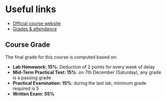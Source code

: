 # Useful links
- [Official course website](https://www.cs.ubbcluj.ro/~vancea/asc/en-index.php)
- [Grades & attendance](https://ubbcluj.sharepoint.com/:x:/s/2023-2024ComputerSystemsArchitecture-IEcopy-EchipaASC/ETCfYXPETntGvNjYHSC9l0oB6itbaoW2xQAj7-iekcGiMg?e=lJ3hU2)

## Course Grade 
The final grade for this course is computed based on:
- **Lab Homework: 15%**: Deduction of 2 points for every week of delay
- **Mid-Term Practical Test: 15%**: on 7th December (Saturday), any grade is a passing grade
- **Practical Examination: 15%**: during the last lab, minimum grade required is 5
- **Written Exam: 55%**
